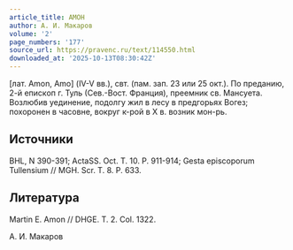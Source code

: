 ```yaml
---
article_title: АМОН
author: А. И. Макаров
volume: '2'
page_numbers: '177'
source_url: https://pravenc.ru/text/114550.html
downloaded_at: '2025-10-13T08:30:42Z'
---
```


[лат. Amon, Amo] (IV-V вв.), свт. (пам. зап. 23 или 25 окт.). По преданию, 2-й епископ г. Туль (Сев.-Вост. Франция), преемник св. Мансуета. Возлюбив уединение, подолгу жил в лесу в предгорьях Вогез; похоронен в часовне, вокруг к-рой в X в. возник мон-рь.

## Источники

BHL, N 390-391; ActaSS. Oct. T. 10. P. 911-914; Gesta episcoporum Tullensium // MGH. Scr. T. 8. P. 633.

## Литература

Martin E. Amon // DHGE. T. 2. Col. 1322.

А. И. Макаров
